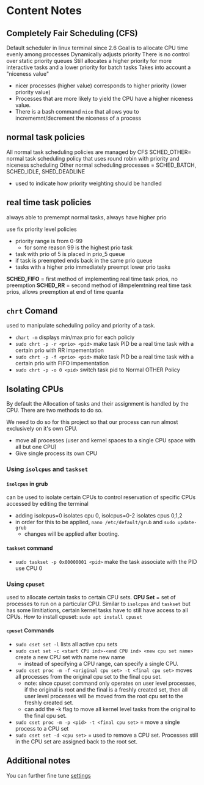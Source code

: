 # Content Notes
## Completely Fair Scheduling (CFS)
Default scheduler in linux terminal since 2.6
Goal is to allocate CPU time evenly among processes
Dynamically adjusts priority
There is no control over static priority queues
Still allocates a higher priority for more interactive tasks and a lower priority for batch tasks
Takes into account a "niceness value"
* nicer processes (higher value) corresponds to higher priority (lower priority value)
* Processes that are more likely to yield the CPU have a higher niceness value.
* There is a bash command `nice` that allows you to incrememnt/decrement the niceness of a process

## normal task policies 
All normal task scheduling policies are managed by CFS
SCHED_OTHER= normal task scheduling policy that uses round robin with priority and niceness scheduling
Other normal scheduling processes  = SCHED_BATCH, SCHED_IDLE, SHED_DEADLINE
* used to indicate how priority weighting should be handled
## real time task policies
always able to premempt normal tasks, always have higher prio

use fix priority level policies
* priority range is from 0-99
    * for some reason 99 is the highest prio task   
* task with prio of 5 is placed in prio_5 queue
* if task is preempted ends back in the same prio queue
* tasks with a higher prio immediately preempt lower prio tasks

**SCHED_FIFO** = first method of implementing real time task prios, no preemption
**SCHED_RR** = second method of i8mpelemtning real time task prios, allows preemption at end of time quanta

## `chrt` Comand
used to manipulate scheduling policy and priority of a task.
- `chart -m` displays min/max prio for each policiy
- `sudo chrt -p -r <prio> <pid>` make task PID be a real time task with a certain prio with RR impementation
- `sudo chrt -p -f <prio> <pid>` make task PID be a real time task with a certain prio with FIFO impementation
- `sudo chrt -p -o 0 <pid>` switch task pid to Normal OTHER Policy

## Isolating CPUs
By default the Allocation of tasks and their assignment is handled by the CPU. There are two methods to do so.

We need to do so for this project so that our process can run almost exclusively on it's own CPU.
* move all processes (user and kernel spaces to a single CPU space with all but one CPU)
* Give single process its own CPU

### Using `isolcpus` and `taskset`
#### `isolcpus` in grub
can be used to isolate certain CPUs to control reservation of specific CPUs
accessed by editing the terminal
* adding isolcpus=0 isolates cpu 0, isolcpus=0-2 isolates cpus 0,1,2
* in order for this to be applied, `nano /etc/default/grub` and `sudo update-grub`
    * changes will be applied after booting.
#### `taskset` command
* `sudo taskset -p 0x00000001 <pid>` make the task associate with the PID use CPU 0
### Using `cpuset`
used to allocate certain tasks to certain CPU sets.
**CPU Set** = set of processes to run on a particular CPU.
Similar to `isolcpus` and `taskset` but has some limitiations, certain kernel tasks have to still have access to all CPUs.
How to install cpuset: `sudo apt install cpuset`

#### `cpuset` Commands
- `sudo cset set -l` lists all active cpu sets
- `sudo cset set -c <start CPU ind>-<end CPU ind> <new cpu set name>` create a new CPU set with name new name
    * instead of specifying a CPU range, can specify a single CPU.
- `sudo cset proc -m -f <original cpu set> -t <final cpu set>` moves all processes from the original cpu set to the final cpu set.
    * note: since cpuset command only operates on user level processes, if the original is root and the final is a freshly created set, then all user level processes will be moved from the root cpu set to the freshly created set.
    * can add the -k flag to move all kernel level tasks from the original to the final cpu set.
- `sudo cset proc -m -p <pid> -t <final cpu set>` = move a single process to a CPU set
- `sudo cset set -d <cpu set>` =  used to remove a CPU set. Processes still in the CPU set are assigned back to the root set.

## Additional notes
You can further fine tune [settings](https://documentation.suse.com/sles/12-SP5/html/SLES-all/cha-tuning-taskscheduler.html)
